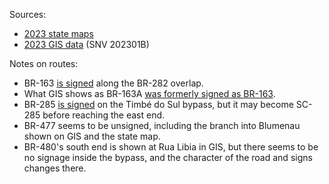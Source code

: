 Sources:
* [2023 state maps](https://www.gov.br/dnit/pt-br/rodovias/mapa-de-gerenciamento/)
* [2023 GIS data](https://geo.epl.gov.br/portal/home/item.html?id=1e51ef64981f48b08e56e9b98d92fa56) (SNV 202301B)

Notes on routes:
* BR-163 [is signed](https://www.google.com/maps/@-26.7613956,-53.5006317,3a,38.7y,131.6h,89.06t/data=!3m6!1e1!3m4!1sGTORPksVAK74cp6ryovMQg!2e0!7i16384!8i8192?entry=ttu) along the BR-282 overlap.
* What GIS shows as BR-163A [was formerly signed as BR-163](https://www.google.com/maps/@-26.2576834,-53.6188586,3a,15y,196.07h,83.21t/data=!3m6!1e1!3m4!1suDBUdBDrFHIxajA2DHTY2A!2e0!7i13312!8i6656?entry=ttu).
* BR-285 [is signed](https://www.google.com/maps/@-28.8213794,-49.8597846,3a,21.8y,331.51h,84.97t/data=!3m6!1e1!3m4!1sDqm7fVVdbbQFYJd7HIxnOw!2e0!7i16384!8i8192?entry=ttu) on the Timbé do Sul bypass, but it may become SC-285 before reaching the east end.
* BR-477 seems to be unsigned, including the branch into Blumenau shown on GIS and the state map.
* BR-480's south end is shown at Rua Libia in GIS, but there seems to be no signage inside the bypass, and the character of the road and signs changes there.
